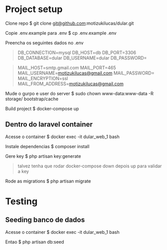 # Project setup
Clone repo
	$ git clone git@github.com:motizukilucas/dular.git

Copie .env.example para .env
    $ cp .env.example .env

Preencha os seguintes dados no .env
> DB_CONNECTION=mysql
> DB_HOST=db
> DB_PORT=3306
> DB_DATABASE=dular
> DB_USERNAME=dular
> DB_PASSWORD=

> MAIL_HOST=smtp.gmail.com
> MAIL_PORT=465
> MAIL_USERNAME=motizukilucas@gmail.com
> MAIL_PASSWORD=
> MAIL_ENCRYPTION=ssl
> MAIL_FROM_ADDRESS=motizukilucas@gmail.com

Mude o gurpo e user do server
	$ sudo chown www-data:www-data -R storage/ bootstrap/cache

Build project
    $ docker-compose up 

## Dentro do laravel container
Acesse o container
	$ docker exec -it dular_web_1 bash

Instale dependencias
	$ composer install

Gere key
    $ php artisan key:generate
> talvez tenha que rodar docker-compose down depois up para validar a key

Rode as migrations
    $ php artisan migrate

# Testing
## Seeding banco de dados
Acesse o container
	$ docker exec -it dular_web_1 bash

Entao
    $ php artisan db:seed